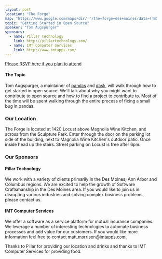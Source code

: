 ```yaml
---
layout: post
location: "The Forge"
map: "https://www.google.com/maps/dir/''/the+forge+des+moines/data=!4m5!4m4!1m0!1m2!1m1!1s0x87ee991d8dca415f:0x84112296254b6c27?sa=X&ved=0ahUKEwjZyL6P2MrRAhVk7IMKHbjFA6wQ9RcIeDAL"
topic: "Getting Started in Open Source"
speaker: "Tom Augspurger"
sponsors:
  - name: Pillar Technology
    link: http://pillartechnology.com/
  - name: IMT Computer Services
    link: http://www.imtapps.com/
---
```


[Please RSVP here if you plan to attend](https://www.eventbrite.com/e/pyowa-april-2018-tickets-44464292897)


#### The Topic

Tom Augspurger, a maintainer of [pandas](https://github.com/pandas-dev/pandas/) and [dask](https://github.com/dask/dask), will walk through how to get started in open source. We'll talk about why you might want to contribute to open source and how to find a project to contribute to. Most of the time will be spent walking through the entire process of fixing a small bug in pandas.

### Our Location

The Forge is located at 1420 Locust above Magnolia Wine Kitchen, and across from the Sculpture Park. Enter through the door on the parking lot side of the building, next to Magnolia Wine Kitchen's outdoor patio. Once inside head up the stairs. Street parking on Locust is free after 6pm.


### Our Sponsors

#### Pillar Technology

We work with a variety of clients primarily in the Des Moines, Ann Arbor and Columbus regions. We are excited to help the growth of Software Craftsmanship in the Des Moines area. If you would like to join us in disrupting various industries and solving complex business problems, please contact us.

#### IMT Computer Services

We offer a software as a service platform for mutual insurance companies. We leverage a number of interesting technologies to automate business processes and add value for our customers. If you would like more information feel free to contact matt.morrison@imtapps.com.

Thanks to Pillar for providing our location and drinks and thanks to IMT Computer Services for providing food.
